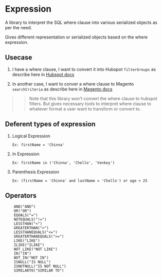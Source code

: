 # Expression
A library to interpret the SQL where clause into various serialized objects as per the need.

Gives different representation or serialized objects based on the where expression.


## Usecase
1. I have a where clause, I want to convert it into Hubspot `filterGroups` as describe here in [Hubspot docs](https://developers.hubspot.com/docs/api/crm/search)

2. In another case, I want to conver a where clause to Magento `searchCriteria` as describe here in [Magento docs](https://devdocs.magento.com/guides/v2.2/rest/performing-searches.html)

>> Note that this library won't convert the where clause to hubspot filters.  But gives necessary tools to interpret where clause to whatever format a user want to transform or convert to.

## Deferent types of expression

1. Logical Expression 
    ```
    Ex: firstName = 'Chinna'
2. In Expression
    ```
    Ex: firstName in ('Chinna', 'Chello', 'Venkey')
3. Parenthesis Expression
    ```
    Ex: (firstName = 'Chinna' and lastName = 'Chello') or age > 25

## Operators
```
    AND("AND")
    OR("OR")
    EQUALS("=")
    NOTEQUALS("!=")
    LESSTHAN("<")
    GREATERTHAN(">")
    LESSTHANEQUALS("<=")
    GREATERTHANEQUALS(">=")
    LIKE("LIKE")
    ILIKE("ILIKE")
    NOT_LIKE("NOT LIKE")
    IN("IN")
    NOT_IN("NOT IN")
    ISNULL("IS NULL")
    ISNOTNULL("IS NOT NULL")
    SIMILARTO("SIMILAR TO")